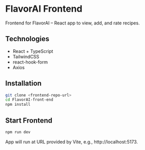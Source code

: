 # FlavorAI Frontend

Frontend for FlavorAI – React app to view, add, and rate recipes.

## Technologies

- React + TypeScript
- TailwindCSS
- react-hook-form
- Axios

## Installation

```bash
git clone <frontend-repo-url>
cd FlavorAI-front-end
npm install
```

## Start Frontend

```bash
npm run dev
```

App will run at URL provided by Vite, e.g., http://localhost:5173.
